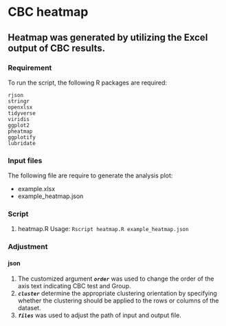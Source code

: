 # CBC heatmap

## Heatmap was generated by utilizing the Excel output of CBC results.

### Requirement
To run the script, the following R packages are required:
```
rjson
stringr
openxlsx
tidyverse
viridis
ggplot2
pheatmap
ggplotify
lubridate
```
### Input files
The following file are require to generate the analysis plot:
* example.xlsx
* example_heatmap.json


### Script
1. heatmap.R
Usage: `Rscript heatmap.R example_heatmap.json`

### Adjustment
#### json
1. The customized argument ***`order`*** was used to change the order of the axis text indicating CBC test and Group.
2.  ***`cluster`*** determine the appropriate clustering orientation by specifying whether the clustering should be applied to the rows or columns of the dataset.
3. ***`files`*** was used to adjust the path of input and output file.
